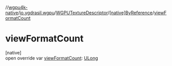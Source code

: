 //[wgpu4k-native](../../../../index.md)/[io.ygdrasil.wgpu](../../index.md)/[WGPUTextureDescriptor](../index.md)/[[native]ByReference](index.md)/[viewFormatCount](view-format-count.md)

# viewFormatCount

[native]\
open override var [viewFormatCount](view-format-count.md): [ULong](https://kotlinlang.org/api/core/kotlin-stdlib/kotlin/-u-long/index.html)